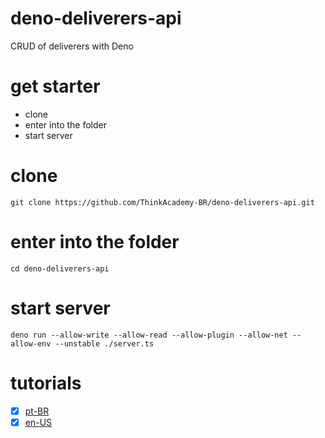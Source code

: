 # deno-deliverers-api
CRUD of deliverers with Deno

# get starter
- clone
- enter into the folder
- start server

# clone
```
git clone https://github.com/ThinkAcademy-BR/deno-deliverers-api.git
```

# enter into the folder
```
cd deno-deliverers-api
```

# start server
```
deno run --allow-write --allow-read --allow-plugin --allow-net --allow-env --unstable ./server.ts
```

# tutorials
- [X] [pt-BR](https://medium.com/@felipealbuquerq/crie-um-server-com-deno-e-mongo-pt-br-7c7cf9a72986)
- [X] [en-US](https://dev.to/slimhmidi/create-a-server-with-deno-and-mongo-206l) 